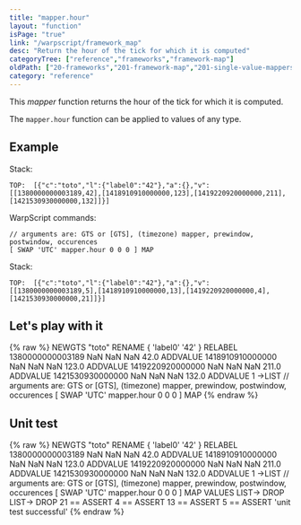 ```yaml
---
title: "mapper.hour"
layout: "function"
isPage: "true"
link: "/warpscript/framework_map"
desc: "Return the hour of the tick for which it is computed"
categoryTree: ["reference","frameworks","framework-map"]
oldPath: ["20-frameworks","201-framework-map","201-single-value-mappers","279-mapper_hour.html.md"]
category: "reference"
---
```

 

This *mapper* function returns the hour of the tick for which it is computed.

The `mapper.hour` function can be applied to values of any type.


## Example ##

Stack:

    TOP:  [{"c":"toto","l":{"label0":"42"},"a":{},"v":[[1380000000003189,42],[1418910910000000,123],[1419220920000000,211],[1421530930000000,132]]}]

WarpScript commands:

    // arguments are: GTS or [GTS], (timezone) mapper, prewindow, postwindow, occurences
    [ SWAP 'UTC' mapper.hour 0 0 0 ] MAP

Stack: 

    TOP:  [{"c":"toto","l":{"label0":"42"},"a":{},"v":[[1380000000003189,5],[1418910910000000,13],[1419220920000000,4],[1421530930000000,21]]}]

## Let's play with it ##

{% raw %}
<warp10-warpscript-widget>NEWGTS "toto" RENAME 
{ 'label0' '42' } RELABEL
1380000000003189 NaN NaN NaN  42.0 ADDVALUE
1418910910000000 NaN NaN NaN 123.0 ADDVALUE
1419220920000000 NaN NaN NaN 211.0 ADDVALUE
1421530930000000 NaN NaN NaN 132.0 ADDVALUE
1 ->LIST
// arguments are: GTS or [GTS], (timezone) mapper, prewindow, postwindow, occurences
[ SWAP 'UTC' mapper.hour 0 0 0 ] MAP
</warp10-warpscript-widget>
{% endraw %}    


## Unit test ##

{% raw %}
<warp10-warpscript-widget>NEWGTS "toto" RENAME 
{ 'label0' '42' } RELABEL
1380000000003189 NaN NaN NaN  42.0 ADDVALUE
1418910910000000 NaN NaN NaN 123.0 ADDVALUE
1419220920000000 NaN NaN NaN 211.0 ADDVALUE
1421530930000000 NaN NaN NaN 132.0 ADDVALUE
1 ->LIST
// arguments are: GTS or [GTS], (timezone) mapper, prewindow, postwindow, occurences
[ SWAP 'UTC' mapper.hour 0 0 0 ] MAP
VALUES LIST-> DROP
LIST-> DROP
21 == ASSERT
4 == ASSERT
13 == ASSERT
5 == ASSERT
'unit test successful'
</warp10-warpscript-widget>
{% endraw %}
